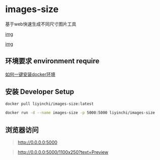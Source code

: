 # images-size

基于web快速生成不同尺寸图片工具

[img](./static/home.jpg)

[img](./static/preview.jpg)


## 环境要求 environment require

[如何一键安装docker环境](https://www.runoob.com/docker/centos-docker-install.html)

## 安装 Developer Setup

```bash
docker pull liyinchi/images-size:latest
```

```bash
docker run -d --name images-size -p 5000:5000 liyinchi/images-size
```

## 浏览器访问

>http://0.0.0.0:5000

>http://0.0.0.0:5000/1100x250?text=Preview
